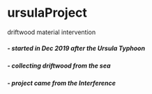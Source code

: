 # ursulaProject
driftwood material intervention

<h5> - started in Dec 2019 after the Ursula Typhoon</h5>
<h5> - collecting driftwood from the sea</h5>
<h5> - project came from the Interference</h5>

